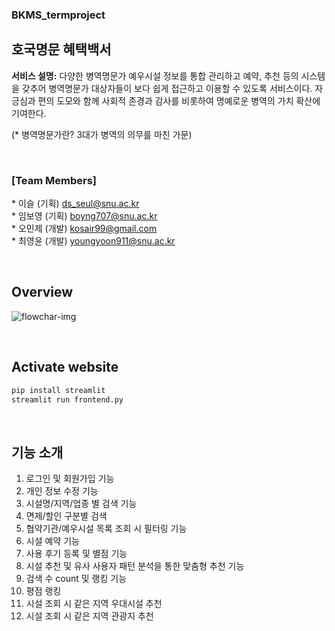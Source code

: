 ### BKMS_termproject

## 호국명문 혜택백서
**서비스 설명:** 다양한 병역명문가 예우시설 정보를 통합 관리하고 예약, 추천 등의 시스템을 갖추어 병역명문가 대상자들이 보다 쉽게 접근하고 이용할 수 있도록 서비스이다. 자긍심과 편의 도모와 함께 사회적 존경과 감사를 비롯하여 명예로운 병역의 가치 확산에 기여한다. <br/>

(* 병역명문가란? 3대가 병역의 의무를 마친 가문)

<br/>

### [**Team Members**]<br/>
\* 이슬 (기획)  ds_seul@snu.ac.kr <br/>
\* 임보영 (기획)  boyng707@snu.ac.kr <br/>
\* 오민제 (개발)  kosair99@gmail.com <br/>
\* 최영윤 (개발)  youngyoon911@snu.ac.kr <br/>

<br/>

## Overview

![flowchar-img](assets/flowchart.jpg) 

<br/>

## Activate website
```sh
pip install streamlit
streamlit run frontend.py
```

<br/>



## 기능 소개
1. 로그인 및 회원가입 기능
2. 개인 정보 수정 기능
3. 시설명/지역/업종 별 검색 기능
4. 면제/할인 구분별 검색
5. 협약기관/예우시설 목록 조회 시 필터링 기능
6. 시설 예약 기능
7. 사용 후기 등록 및 별점 기능
8. 시설 추천 및 유사 사용자 패턴 분석을 통한 맞춤형 추천 기능
9. 검색 수 count 및 랭킹 기능
10. 평점 랭킹
11. 시설 조회 시 같은 지역 우대시설 추천
12. 시설 조회 시 같은 지역 관광지 추천
